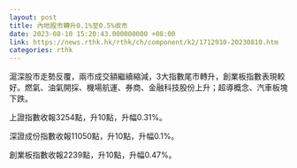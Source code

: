 ```yaml
---
layout: post
title: 內地股市轉升0.1%至0.5%收市
date: 2023-08-10 15:20:43.000000000 +08:00
link: https://news.rthk.hk/rthk/ch/component/k2/1712910-20230810.htm
categories: rthk
---
```


滬深股市走勢反覆，兩市成交額繼續縮減，3大指數尾市轉升，創業板指數表現較好。燃氣、油氣開採、機場航運、券商、金融科技股份上升；超導概念、汽車板塊下跌。

上證指數收報3254點，升10點，升幅0.31%。

深證成份指數收報11050點，升10點，升幅0.1%。

創業板指數收報2239點，升10點，升幅0.47%。
